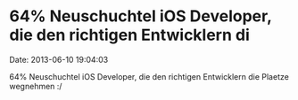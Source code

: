 64% Neuschuchtel iOS Developer, die den richtigen Entwicklern di
================================================================

Date: 2013-06-10 19:04:03

64% Neuschuchtel iOS Developer, die den richtigen Entwicklern die
Plaetze wegnehmen :/
